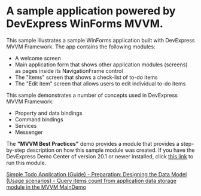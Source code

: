 # A sample application powered by DevExpress WinForms MVVM.

This sample illustrates a sample WinForms application built with DevExpress MVVM Framework. The app contains the following modules:

* A welcome screen
* Main application form that shows other application modules (screens) as pages inside its NavigationFrame control
* The "Items" screen that shows a check-list of to-do items
* The "Edit item" screen that allows users to edit individual to-do items

This sample demonstrates a number of concepts used in DevExpress MVVM Framework:

* Property and data bindings
* Command bindings
* Services
* Messenger

The **"MVVM Best Practices"** demo provides a module that provides a step-by-step description on how this sample module was created. If you have the DevExpress Demo Center of version 20.1 or newer installed, click [this link](dxdemo://Win/MVVM/MainDemo/TodoAppGuide/Preparation:_Designing_the_Data_Model_(Usage_scenarios).Query_items_count_from_application_data_storage) to run this module.

[Simple Todo Application (Guide) - Preparation: Designing the Data Model (Usage scenarios) - Query items count from application data storage module in the MVVM MainDemo](dxdemo://Win/MVVM/MainDemo/TodoAppGuide/Preparation:_Designing_the_Data_Model_(Usage_scenarios).Query_items_count_from_application_data_storage)
